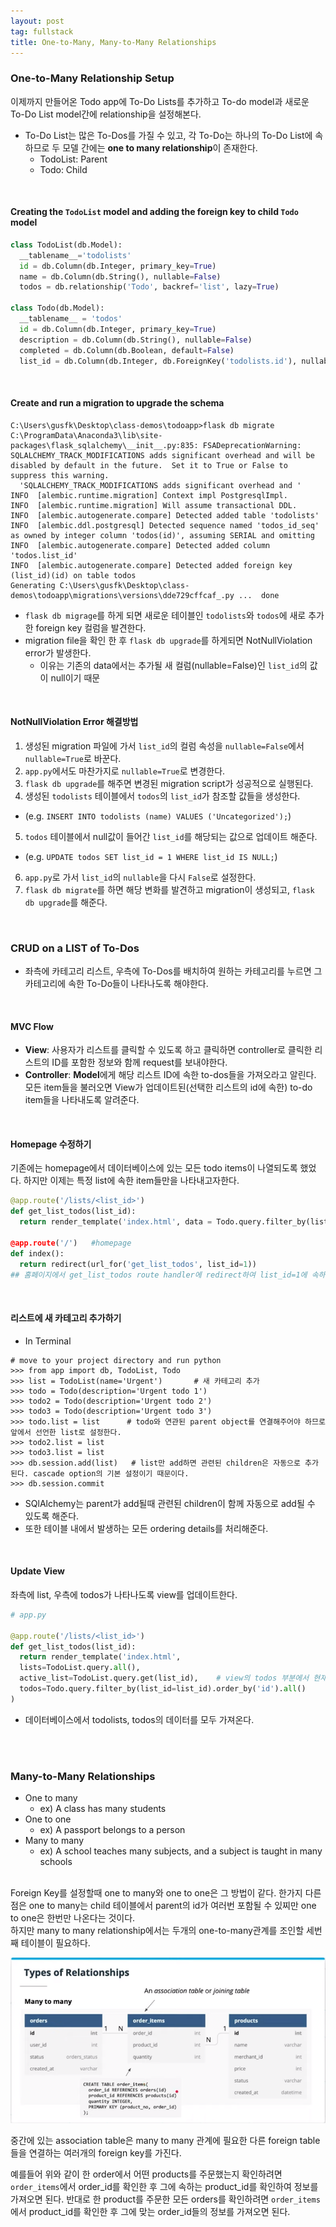 ```yaml
---
layout: post
tag: fullstack
title: One-to-Many, Many-to-Many Relationships
---
```


### One-to-Many Relationship Setup
이제까지 만들어온 Todo app에 To-Do Lists를 추가하고 To-do model과 새로운 To-Do List model간에 relationship을 설정해본다.
- To-Do List는 많은 To-Dos를 가질 수 있고, 각 To-Do는 하나의 To-Do List에 속하므로 두 모델 간에는 **one to many relationship**이 존재한다.
  - TodoList: Parent
  - Todo: Child
<br>

#### Creating the `TodoList` model and adding the foreign key to child `Todo` model
```python
class TodoList(db.Model):
  __tablename__='todolists'
  id = db.Column(db.Integer, primary_key=True)
  name = db.Column(db.String(), nullable=False)
  todos = db.relationship('Todo', backref='list', lazy=True)

class Todo(db.Model):
  __tablename__ = 'todos'
  id = db.Column(db.Integer, primary_key=True)
  description = db.Column(db.String(), nullable=False)
  completed = db.Column(db.Boolean, default=False)
  list_id = db.Column(db.Integer, db.ForeignKey('todolists.id'), nullable=False)
```
<br>

#### Create and run a migration to upgrade the schema
```
C:\Users\gusfk\Desktop\class-demos\todoapp>flask db migrate
C:\ProgramData\Anaconda3\lib\site-packages\flask_sqlalchemy\__init__.py:835: FSADeprecationWarning: SQLALCHEMY_TRACK_MODIFICATIONS adds significant overhead and will be disabled by default in the future.  Set it to True or False to suppress this warning.
  'SQLALCHEMY_TRACK_MODIFICATIONS adds significant overhead and '
INFO  [alembic.runtime.migration] Context impl PostgresqlImpl.
INFO  [alembic.runtime.migration] Will assume transactional DDL.
INFO  [alembic.autogenerate.compare] Detected added table 'todolists'
INFO  [alembic.ddl.postgresql] Detected sequence named 'todos_id_seq' as owned by integer column 'todos(id)', assuming SERIAL and omitting
INFO  [alembic.autogenerate.compare] Detected added column 'todos.list_id'
INFO  [alembic.autogenerate.compare] Detected added foreign key (list_id)(id) on table todos
Generating C:\Users\gusfk\Desktop\class-demos\todoapp\migrations\versions\dde729cffcaf_.py ...  done
```
- `flask db migrage`를 하게 되면 새로운 테이블인 `todolists`와 `todos`에 새로 추가한 foreign key 컬럼을 발견한다.
- migration file을 확인 한 후 `flask db upgrade`를 하게되면 NotNullViolation error가 발생한다.
  - 이유는 기존의 data에서는 추가될 새 컬럼(nullable=False)인 `list_id`의 값이 null이기 때문
<br>

#### NotNullViolation Error 해결방법
1. 생성된 migration 파일에 가서 `list_id`의 컬럼 속성을 `nullable=False`에서 `nullable=True`로 바꾼다.
2. `app.py`에서도 마찬가지로 `nullable=True`로 변경한다.
3. `flask db upgrade`를 해주면 변경된 migration script가 성공적으로 실행된다.
4. 생성된 `todolists` 테이블에서 `todos`의 `list_id`가 참조할 값들을 생성한다.
  - (e.g. `INSERT INTO todolists (name) VALUES ('Uncategorized');`)
5. `todos` 테이블에서 null값이 들어간 `list_id`를 해당되는 값으로 업데이트 해준다.
  - (e.g. `UPDATE todos SET list_id = 1 WHERE list_id IS NULL;`)
6. `app.py`로 가서 `list_id`의 `nullable`을 다시 `False`로 설정한다.
7. `flask db migrate`를 하면 해당 변화를 발견하고 migration이 생성되고, `flask db upgrade`를 해준다.

<br>

### CRUD on a LIST of To-Dos
- 좌측에 카테고리 리스트, 우측에 To-Dos를 배치하여 원하는 카테고리를 누르면 그 카테고리에 속한 To-Do들이 나타나도록 해야한다.
<br>

#### MVC Flow
- **View**: 사용자가 리스트를 클릭할 수 있도록 하고 클릭하면 controller로 클릭한 리스트의 ID를 포함한 정보와 함께 request를 보내야한다.
- **Controller**: **Model**에게 해당 리스트 ID에 속한 to-dos들을 가져오라고 알린다. 모든 item들을 불러오면 View가 업데이트된(선택한 리스트의 id에 속한) to-do item들을 나타내도록 알려준다.

<br>

#### Homepage 수정하기
기존에는 homepage에서 데이터베이스에 있는 모든 todo items이 나열되도록 했었다. 하지만 이제는 특정 list에 속한 item들만을 나타내고자한다.

```python
@app.route('/lists/<list_id>')
def get_list_todos(list_id):
  return render_template('index.html', data = Todo.query.filter_by(list_id=list_id).order_by('id).all())

@app.route('/')   #homepage
def index():
  return redirect(url_for('get_list_todos', list_id=1))
## 홈페이지에서 get_list_todos route handler에 redirect하여 list_id=1에 속하는 todo item들을 나타내도록 한다.
```

<br>

#### 리스트에 새 카테고리 추가하기
- In Terminal
```
# move to your project directory and run python
>>> from app import db, TodoList, Todo
>>> list = TodoList(name='Urgent')       # 새 카테고리 추가
>>> todo = Todo(description='Urgent todo 1')
>>> todo2 = Todo(description='Urgent todo 2')
>>> todo3 = Todo(description='Urgent todo 3')
>>> todo.list = list      # todo와 연관된 parent object를 연결해주어야 하므로 앞에서 선언한 list로 설정한다.
>>> todo2.list = list
>>> todo3.list = list 
>>> db.session.add(list)   # list만 add하면 관련된 children은 자동으로 추가 된다. cascade option의 기본 설정이기 때문이다.
>>> db.session.commit
```
- SQlAlchemy는 parent가 add될때 관련된 children이 함께 자동으로 add될 수 있도록 해준다.
- 또한 테이블 내에서 발생하는 모든 ordering details를 처리해준다.

<br>

#### Update View
좌측에 list, 우측에 todos가 나타나도록 view를 업데이트한다.
```python
# app.py

@app.route('/lists/<list_id>')
def get_list_todos(list_id):
  return render_template('index.html',
  lists=TodoList.query.all(),
  active_list=TodoList.query.get(list_id),    # view의 todos 부분에서 현재 어떤 카테고리인지 알 수 있도록  표시하기 위함
  todos=Todo.query.filter_by(list_id=list_id).order_by('id').all()
)
```
- 데이터베이스에서 todolists, todos의 데이터를 모두 가져온다.

<br>

<script src="https://gist.github.com/HyunlangBan/46661543ad19416fa6853af0fdb67c68.js"></script>

<br>

### Many-to-Many Relationships
- One to many
  - ex) A class has many students
- One to one
  - ex) A passport belongs to a person
- Many to many
  - ex) A school teaches many subjects, and a subject is taught in many schools
<br>
Foreign Key를 설정할때 one to many와 one to one은 그 방법이 같다. 한가지 다른점은 one to many는 child 테이블에서 parent의 id가 여러번 포함될 수 있찌만 one to one은 한번만 나온다는 것이다.
<br>
하지만 many to many relationship에서는 두개의 one-to-many관계를 조인할 세번째 테이블이 필요하다.<br>

![manytomany](/img/manytomany.png)

중간에 있는 association table은 many to many 관계에 필요한 다른 foreign table들을 연결하는 여러개의 foreign key를 가진다.

예를들어 위와 같이 한 order에서 어떤 products를 주문했는지 확인하려면 `order_items`에서 order_id를 확인한 후 그에 속하는 product_id를 확인하여 정보를 가져오면 된다. 반대로 한 product를 주문한 모든 orders를 확인하려면 `order_items`에서 product_id를 확인한 후 그에 맞는 order_id들의 정보를 가져오면 된다.
